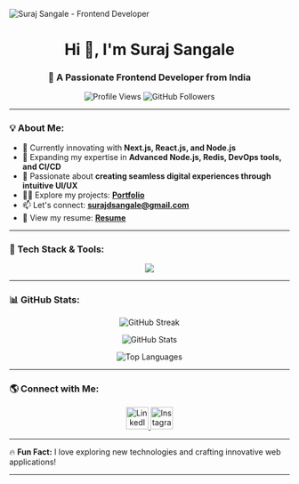 ![Suraj Sangale - Frontend Developer](https://your-banner-url.com/banner-image.jpg)

<h1 align="center">Hi 👋, I'm Suraj Sangale</h1>
<h3 align="center">🚀 A Passionate Frontend Developer from India</h3>

<p align="center">
  <img src="https://komarev.com/ghpvc/?username=sura-sangale&label=Profile%20views&color=0e75b6&style=flat" alt="Profile Views" />
  <img src="https://img.shields.io/github/followers/sura-sangale?label=Followers&style=social" alt="GitHub Followers" />
</p>

---

### 💡 About Me:
- 🔭 Currently innovating with **Next.js, React.js, and Node.js**
- 🌱 Expanding my expertise in **Advanced Node.js, Redis, DevOps tools, and CI/CD**
- 🚀 Passionate about **creating seamless digital experiences through intuitive UI/UX**
- 👨‍💻 Explore my projects: **[Portfolio](https://portfoliosurajsangale.netlify.app/)**
- 📫 Let's connect: **surajdsangale@gmail.com**
- 📄 View my resume: **[Resume](https://portfoliosurajsangale.netlify.app/)**

---

### 🚀 Tech Stack & Tools:
<p align="center">
  <img src="https://skillicons.dev/icons?i=nextjs,react,js,nodejs,mongodb,mysql,redis,html,css,tailwind,sass,git,docker,aws" />
</p>

---

### 📊 GitHub Stats:
<p align="center">
  <img src="https://github-readme-streak-stats.herokuapp.com/?user=sura-sangale&theme=radical&hide_border=true" alt="GitHub Streak" />
</p>

<p align="center">
  <img src="https://github-readme-stats.vercel.app/api?username=sura-sangale&show_icons=true&theme=radical&hide_border=true" alt="GitHub Stats" />
</p>

<p align="center">
  <img src="https://github-readme-stats.vercel.app/api/top-langs/?username=sura-sangale&layout=compact&theme=radical&hide_border=true" alt="Top Languages" />
</p>

---

### 🌎 Connect with Me:
<p align="center">
  <a href="https://linkedin.com/in/suraj-sangale" target="_blank">
    <img src="https://skillicons.dev/icons?i=linkedin" alt="LinkedIn" width="40" height="40"/>
  </a>
 
  <a href="https://instagram.com/____suraj____" target="_blank">
    <img src="https://skillicons.dev/icons?i=instagram" alt="Instagram" width="40" height="40"/>
  </a>
</p>

---

🔥 **Fun Fact:** I love exploring new technologies and crafting innovative web applications!

---
